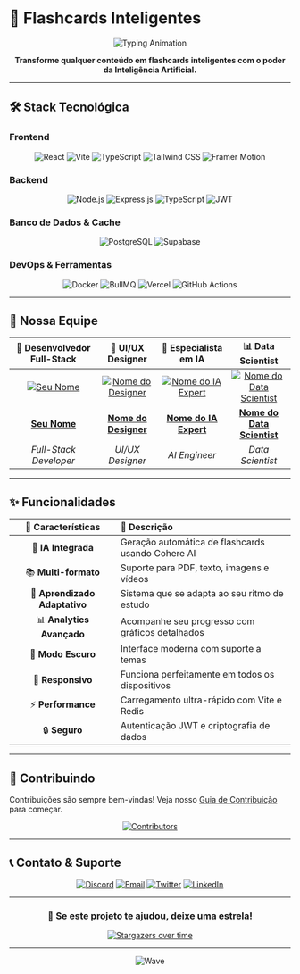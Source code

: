 # 🧠 Flashcards Inteligentes
<div align="center">

![Typing Animation](https://readme-typing-svg.herokuapp.com?font=Fira+Code&size=32&duration=2800&pause=2000&color=61DBFB&center=true&vCenter=true&width=600&lines=Estude+menos%2C+aprenda+mais!;Flashcards+com+Intelig%C3%AAncia+Artificial;Transforme+conte%C3%BAdo+em+conhecimento)

**Transforme qualquer conteúdo em flashcards inteligentes com o poder da Inteligência Artificial.**

</div>

---

## 🛠️ Stack Tecnológica

### **Frontend**
<div align="center">

![React](https://img.shields.io/badge/React-61DBFB?style=for-the-badge&logo=react&logoColor=white)
![Vite](https://img.shields.io/badge/Vite-646CFF?style=for-the-badge&logo=vite&logoColor=white)
![TypeScript](https://img.shields.io/badge/TypeScript-3178C6?style=for-the-badge&logo=typescript&logoColor=white)
![Tailwind CSS](https://img.shields.io/badge/Tailwind_CSS-38B2AC?style=for-the-badge&logo=tailwind-css&logoColor=white)
![Framer Motion](https://img.shields.io/badge/Framer_Motion-0055FF?style=for-the-badge&logo=framer&logoColor=white)

</div>

### **Backend**
<div align="center">

![Node.js](https://img.shields.io/badge/Node.js-339933?style=for-the-badge&logo=node.js&logoColor=white)
![Express.js](https://img.shields.io/badge/Express.js-000000?style=for-the-badge&logo=express&logoColor=white)
![TypeScript](https://img.shields.io/badge/TypeScript-3178C6?style=for-the-badge&logo=typescript&logoColor=white)
![JWT](https://img.shields.io/badge/JWT-000000?style=for-the-badge&logo=jsonwebtokens&logoColor=white)

</div>

### **Banco de Dados & Cache**
<div align="center">

![PostgreSQL](https://img.shields.io/badge/PostgreSQL-336791?style=for-the-badge&logo=postgresql&logoColor=white)
![Supabase](https://img.shields.io/badge/Supabase-3ECF8E?style=for-the-badge&logo=supabase&logoColor=white)

</div>

### **DevOps & Ferramentas**
<div align="center">

![Docker](https://img.shields.io/badge/Docker-2496ED?style=for-the-badge&logo=docker&logoColor=white)
![BullMQ](https://img.shields.io/badge/BullMQ-FF0000?style=for-the-badge&logo=nodedotjs&logoColor=white)
![Vercel](https://img.shields.io/badge/Vercel-000000?style=for-the-badge&logo=vercel&logoColor=white)
![GitHub Actions](https://img.shields.io/badge/GitHub_Actions-2088FF?style=for-the-badge&logo=github-actions&logoColor=white)

</div>

---

## 👥 Nossa Equipe

<div align="center">

| **🚀 Desenvolvedor Full-Stack** | **🎨 UI/UX Designer** | **🤖 Especialista em IA** | **📊 Data Scientist** |
|:---:|:---:|:---:|:---:|
| [![Seu Nome](https://github.com/SEU_USUARIO.png?size=100)](https://github.com/SEU_USUARIO) | [![Nome do Designer](https://github.com/USUARIO_DESIGNER.png?size=100)](https://github.com/USUARIO_DESIGNER) | [![Nome do IA Expert](https://github.com/USUARIO_IA.png?size=100)](https://github.com/USUARIO_IA) | [![Nome do Data Scientist](https://github.com/USUARIO_DATA.png?size=100)](https://github.com/USUARIO_DATA) |
| **[Seu Nome](https://github.com/SEU_USUARIO)** | **[Nome do Designer](https://github.com/USUARIO_DESIGNER)** | **[Nome do IA Expert](https://github.com/USUARIO_IA)** | **[Nome do Data Scientist](https://github.com/USUARIO_DATA)** |
| *Full-Stack Developer* | *UI/UX Designer* | *AI Engineer* | *Data Scientist* |

</div>

---

## ✨ Funcionalidades

<div align="center">

| 🎯 **Características** | 📝 **Descrição** |
|:---:|:---|
| 🤖 **IA Integrada** | Geração automática de flashcards usando Cohere AI |
| 📚 **Multi-formato** | Suporte para PDF, texto, imagens e vídeos |
| 🧠 **Aprendizado Adaptativo** | Sistema que se adapta ao seu ritmo de estudo |
| 📊 **Analytics Avançado** | Acompanhe seu progresso com gráficos detalhados |
| 🌙 **Modo Escuro** | Interface moderna com suporte a temas |
| 📱 **Responsivo** | Funciona perfeitamente em todos os dispositivos |
| ⚡ **Performance** | Carregamento ultra-rápido com Vite e Redis |
| 🔒 **Seguro** | Autenticação JWT e criptografia de dados |

</div>

---

## 🤝 Contribuindo

Contribuições são sempre bem-vindas! Veja nosso [Guia de Contribuição](CONTRIBUTING.md) para começar.

<div align="center">

[![Contributors](https://contrib.rocks/image?repo=SEU_USUARIO/SEU_REPOSITORIO)](https://github.com/SEU_USUARIO/SEU_REPOSITORIO/graphs/contributors)

</div>

---

## 📞 Contato & Suporte

<div align="center">

[![Discord](https://img.shields.io/badge/Discord-7289DA?style=for-the-badge&logo=discord&logoColor=white)](https://discord.gg/SEU_DISCORD)
[![Email](https://img.shields.io/badge/Email-D14836?style=for-the-badge&logo=gmail&logoColor=white)](mailto:contato@seuprojeto.com)
[![Twitter](https://img.shields.io/badge/Twitter-1DA1F2?style=for-the-badge&logo=twitter&logoColor=white)](https://twitter.com/SEU_TWITTER)
[![LinkedIn](https://img.shields.io/badge/LinkedIn-0077B5?style=for-the-badge&logo=linkedin&logoColor=white)](https://linkedin.com/in/SEU_LINKEDIN)

</div>

---

<div align="center">

### 🌟 Se este projeto te ajudou, deixe uma estrela!

[![Stargazers over time](https://starchart.cc/SEU_USUARIO/SEU_REPOSITORIO.svg)](https://starchart.cc/RD1707/project-recall)

---




![Wave](https://raw.githubusercontent.com/mayhemantt/mayhemantt/Update/svg/Bottom.svg)

</div>
